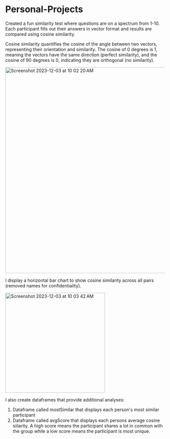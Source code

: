 # Personal-Projects
Created a fun similarity test where questions are on a spectrum from 1-10. Each participant fills out their answers in vector format and results are compared using cosine similarity.

Cosine similarity quantifies the cosine of the angle between two vectors, representing their orientation and similarity. The cosine of 0 degrees is 1, meaning the vectors have the same direction (perfect similarity), and the cosine of 90 degrees is 0, indicating they are orthogonal (no similarity).

<img width="650" alt="Screenshot 2023-12-03 at 10 02 20 AM" src="https://github.com/mmacrides/Personal-Projects/assets/67166143/a5e8bc92-325d-4b9e-baad-e9d304af8fbd">

I display a horizontal bar chart to show cosine similarity across all pairs (removed names for confidentiality).

<img width="315" alt="Screenshot 2023-12-03 at 10 03 42 AM" src="https://github.com/mmacrides/Personal-Projects/assets/67166143/6a4c48d6-80ca-40e5-8025-6db5a5899dd0">

I also create dataframes that provide additional analyses:
  1. Dataframe called mostSimilar that displays each person's most similar participant
  2. Dataframe called avgScore that displays each persons average cosine siilarity. A high score
     means the participant shares a lot in common with the group while a low score means the
     participant is most unique.
